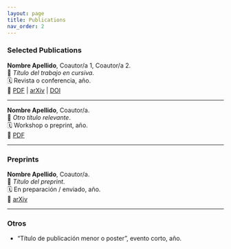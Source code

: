 ```yaml
---
layout: page
title: Publications
nav_order: 2
---
```


### Selected Publications

**Nombre Apellido**, Coautor/a 1, Coautor/a 2.  
📄 *Título del trabajo en cursiva*.  
🗓️ Revista o conferencia, año.  
🔗 [PDF](enlace-a-pdf) | [arXiv](enlace-arxiv) | [DOI](enlace-doi)

---

**Nombre Apellido**, Coautor/a.  
📄 *Otro título relevante*.  
🗓️ Workshop o preprint, año.  
🔗 [PDF](enlace-a-pdf)

---

### Preprints

**Nombre Apellido**, Coautor/a.  
📄 *Título del preprint*.  
🗓️ En preparación / enviado, año.  
🔗 [arXiv](enlace-arxiv)

---

### Otros

- “Título de publicación menor o poster”, evento corto, año.
